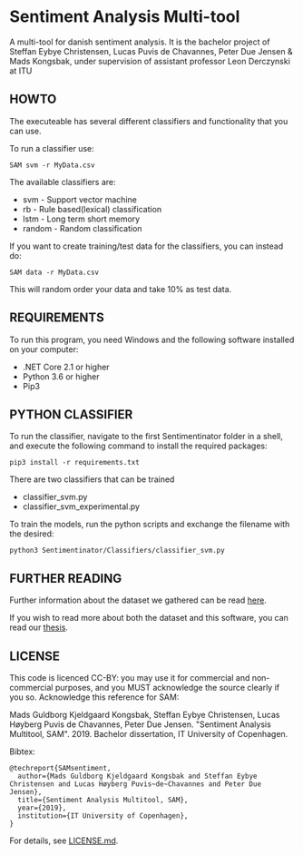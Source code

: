# Sentiment Analysis Multi-tool
A multi-tool for danish sentiment analysis. It is the bachelor project of Steffan Eybye Christensen, Lucas Puvis de Chavannes, Peter Due Jensen & Mads Kongsbak, under supervision of assistant professor Leon Derczynski at ITU

## HOWTO

The executeable has several different classifiers and functionality that you can use.

To run a classifier use:

```
SAM svm -r MyData.csv
```

The available classifiers are:
* svm - Support vector machine
* rb - Rule based(lexical) classification
* lstm - Long term short memory 
* random - Random classification

If you want to create training/test data for the classifiers, you can instead do:
```
SAM data -r MyData.csv
```
This will random order your data and take 10% as test data.


## REQUIREMENTS
To run this program, you need Windows and the following software installed on your computer:
* .NET Core 2.1 or higher
* Python 3.6 or higher
* Pip3

## PYTHON CLASSIFIER
To run the classifier, navigate to the first Sentimentinator folder in a shell, and execute the following command to install the required packages:
```
pip3 install -r requirements.txt
```
There are two classifiers that can be trained
* classifier_svm.py
* classifier_svm_experimental.py

To train the models, run the python scripts and exchange the filename with the desired:
```
python3 Sentimentinator/Classifiers/classifier_svm.py
```

## FURTHER READING
Further information about the dataset we gathered can be read [here](https://github.com/steffan267/Sentiment-Analysis-on-Danish-Social-Media).

If you wish to read more about both the dataset and this software, you can read our [thesis](https://github.com/lucaspuvis/SAM/blob/master/Thesis.pdf).

## LICENSE
This code is licenced CC-BY: you may use it for commercial and non-commercial purposes, and you MUST acknowledge the source clearly if you so. Acknowledge this reference for SAM:

Mads Guldborg Kjeldgaard Kongsbak, Steffan Eybye Christensen, Lucas Høyberg Puvis de Chavannes, Peter Due Jensen. "Sentiment Analysis Multitool, SAM". 2019. Bachelor dissertation, IT University of Copenhagen.

Bibtex:
```
@techreport{SAMsentiment,
  author={Mads Guldborg Kjeldgaard Kongsbak and Steffan Eybye Christensen and Lucas Høyberg Puvis~de~Chavannes and Peter Due Jensen},
  title={Sentiment Analysis Multitool, SAM},
  year={2019},
  institution={IT University of Copenhagen},
}
```




For details, see [LICENSE.md](LICENSE.md).
